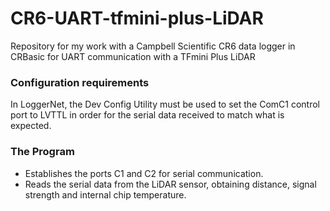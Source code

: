 # CR6-UART-tfmini-plus-LiDAR
Repository for my work with a Campbell Scientific CR6 data logger in CRBasic for UART communication with a TFmini Plus LiDAR

### Configuration requirements
In LoggerNet, the Dev Config Utility must be used to set the ComC1 control port to LVTTL in order for the serial data received to match what is expected.

### The Program
- Establishes the ports C1 and C2 for serial communication.
- Reads the serial data from the LiDAR sensor, obtaining distance, signal strength and internal chip temperature.
